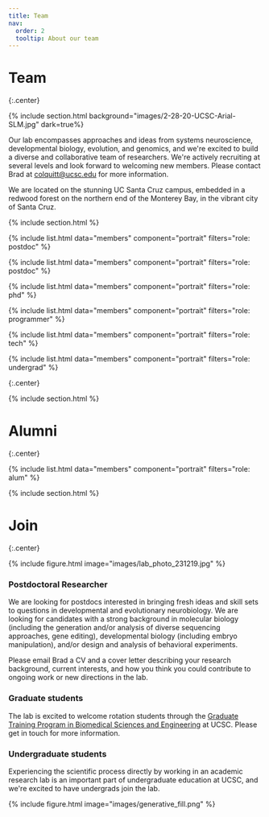 ```yaml
---
title: Team
nav:
  order: 2
  tooltip: About our team
---
```


# <i class="fas fa-users"></i>Team
{:.center}

{% include section.html background="images/2-28-20-UCSC-Arial-SLM.jpg" dark=true%}

Our lab encompasses approaches and ideas from systems neuroscience, developmental biology, evolution, and genomics, and we're excited to build a diverse and collaborative team of researchers. We're actively recruiting at several levels and look forward to welcoming new members. Please contact Brad at colquitt@ucsc.edu for more information.

We are located on the stunning UC Santa Cruz campus, embedded in a redwood forest on the northern end of the Monterey Bay, in the vibrant city of Santa Cruz.

{% include section.html %}


{%
include list.html
data="members"
component="portrait"
filters="role: postdoc"
%}

{%
include list.html
data="members"
component="portrait"
filters="role: postdoc"
%}

{%
include list.html
data="members"
component="portrait"
filters="role: phd"
%}

{%
include list.html
data="members"
component="portrait"
filters="role: programmer"
%}

{%
include list.html
data="members"
component="portrait"
filters="role: tech"
%}

{%
include list.html
data="members"
component="portrait"
filters="role: undergrad"
%}

{:.center}

{% include section.html %}
# Alumni
{:.center}

{%
include list.html
data="members"
component="portrait"
filters="role: alum"
%}



{% include section.html %}

# Join
{:.center}

{% include figure.html
image="images/lab_photo_231219.jpg"
%}

### Postdoctoral Researcher

We are looking for postdocs interested in bringing fresh ideas and skill sets to questions in developmental and evolutionary neurobiology. We are looking for candidates with a strong background in molecular biology (including the generation and/or analysis of diverse sequencing approaches, gene editing), developmental biology (including embryo manipulation), and/or design and analysis of behavioral experiments.

Please email Brad a CV and a cover letter describing your research background, current interests, and how you think you could contribute to ongoing work or new directions in the lab.

### Graduate students

The lab is excited to welcome rotation students through the [Graduate Training Program in Biomedical Sciences and Engineering](https://pbse.ucsc.edu/) at UCSC. Please get in touch for more information.

### Undergraduate students

Experiencing the scientific process directly by working in an academic research lab is an important part of undergraduate education at UCSC, and we're excited to have undergrads join the lab.

{% include figure.html
image="images/generative_fill.png"
%}